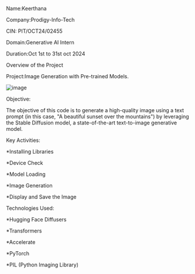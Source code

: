 Name:Keerthana

Company:Prodigy-Info-Tech

CIN: PIT/OCT24/02455

Domain:Generative AI Intern

Duration:Oct 1st to 31st oct 2024


Overview of the Project


Project:Image Generation with Pre-trained Models.





![image](https://github.com/user-attachments/assets/83d0f700-e75a-46fb-b7df-21c8821f2eba)



Objective:


The objective of this code is to generate a high-quality image using a text prompt (in this case, "A beautiful sunset over the mountains") by leveraging the Stable Diffusion model, a state-of-the-art text-to-image generative model.


Key Activities:


*Installing Libraries

*Device Check

*Model Loading

*Image Generation

*Display and Save the Image


Technologies Used:

*Hugging Face Diffusers

*Transformers

*Accelerate 

*PyTorch

*PIL (Python Imaging Library)

